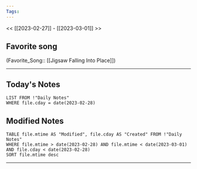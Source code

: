```yaml
---
Tags:
---
```

<< [[2023-02-27]] - [[2023-03-01]] >>
## Favorite song
(Favorite_Song:: [[Jigsaw Falling Into Place]])

___
## Today's Notes
```dataview
LIST FROM !"Daily Notes"
WHERE file.cday = date(2023-02-28)
```
## Modified Notes
```dataview
TABLE file.mtime AS "Modified", file.cday AS "Created" FROM !"Daily Notes" 
WHERE file.mtime > date(2023-02-28) AND file.mtime < date(2023-03-01) AND file.cday < date(2023-02-28)
SORT file.mtime desc
```
___

